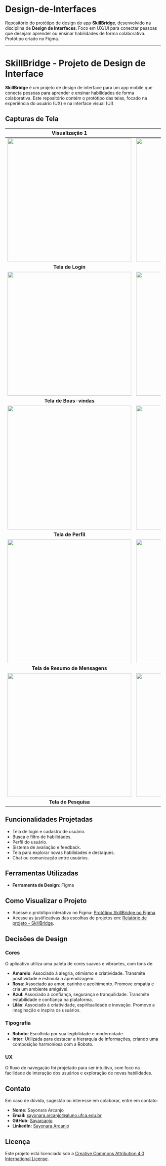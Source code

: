 # Design-de-Interfaces

Repositório do protótipo de design do app **SkillBridge**, desenvolvido na disciplina de **Design de Interfaces**. Foco em UX/UI para conectar pessoas que desejam aprender ou ensinar habilidades de forma colaborativa. Protótipo criado no Figma.

---

# SkillBridge - Projeto de Design de Interface

**SkillBridge** é um projeto de design de interface para um app mobile que conecta pessoas para aprender e ensinar habilidades de forma colaborativa. Este repositório contém o protótipo das telas, focado na experiência do usuário (UX) e na interface visual (UI).

## Capturas de Tela

| Visualização 1 | Visualização 2 |
|---|---|
| <img src="https://github.com/user-attachments/assets/965c179d-dae7-4f74-b1ae-35158c0e700a" width="400"> | <img src="https://github.com/user-attachments/assets/3e3c2604-7a21-4ba0-87ac-34a6881235dc" width="400"> |
| <div align="center">**Tela de Login**</div> | <div align="center">**Tela de Cadastro**</div> |
| <img src="https://github.com/user-attachments/assets/933f3619-ca97-46a9-980e-30439deed5f0" width="400"> | <img src="https://github.com/user-attachments/assets/e75311d3-b3c0-407b-a9f9-b58c2758aba7" width="400"> |
| <div align="center">**Tela de Boas-vindas**</div> | <div align="center">**Tela Inicial**</div> |
| <img src="https://github.com/user-attachments/assets/795f76a8-e97f-41af-b63a-a7b4e22e82cc" width="400"> | <img src="https://github.com/user-attachments/assets/b0a40c7f-ab95-4d2d-8e2e-7dce42a58716" width="400"> |
| <div align="center">**Tela de Perfil**</div> | <div align="center">**Tela de Habilidades**</div> |
| <img src="https://github.com/user-attachments/assets/c3654dbd-be2f-4dd2-b7f8-4e602a1100bc" width="400"> | <img src="https://github.com/user-attachments/assets/97a71541-e5ff-4d19-ac2b-bac799be9eb2" width="400"> |
| <div align="center">**Tela de Resumo de Mensagens**</div> | <div align="center">**Tela de Chat**</div> |
| <img src="https://github.com/user-attachments/assets/957a4ba3-4909-4b3e-82be-5fc1875641dd" width="400"> | <img src="https://github.com/user-attachments/assets/d1956c59-f102-4c93-8185-d9552e6feb87" width="400"> |
| <div align="center">**Tela de Pesquisa**</div> | <div align="center">**Tela de Explorar**</div> |


## Funcionalidades Projetadas

- Tela de login e cadastro de usuário.
- Busca e filtro de habilidades.
- Perfil do usuário.
- Sistema de avaliação e feedback.
- Tela para explorar novas habilidades e destaques.
- Chat ou comunicação entre usuários.

## Ferramentas Utilizadas

- **Ferramenta de Design**: Figma

## Como Visualizar o Projeto

- Acesse o protótipo interativo no Figma: [Protótipo SkillBridge no Figma](https://www.figma.com/file/qmv1AYp6jHN8IGyHSwAvW5/Prot%C3%B3tipo---SkillBridge?node-id=0%3A1&t=tZP3YuhCmrdrz7R1-1).
- Acesse as justificativas das escolhas de projetos em:  [Relatório de projeto - SkillBridge](https://docs.google.com/document/d/1yfoj_aIymLf9jgWFoDoDv3MCeP9UxeqsgNqMwTX3qsE/edit?usp=sharing).

## Decisões de Design

### Cores
O aplicativo utiliza uma paleta de cores suaves e vibrantes, com tons de:

- **Amarelo**: Associado à alegria, otimismo e criatividade. Transmite positividade e estimula a aprendizagem.
- **Rosa**: Associado ao amor, carinho e acolhimento. Promove empatia e cria um ambiente amigável.
- **Azul**: Associado à confiança, segurança e tranquilidade. Transmite estabilidade e confiança na plataforma.
- **Lilás**: Associado à criatividade, espiritualidade e inovação. Promove a imaginação e inspira os usuários.

### Tipografia
- **Roboto**: Escolhida por sua legibilidade e modernidade.
- **Inter**: Utilizada para destacar a hierarquia de informações, criando uma composição harmoniosa com a Roboto.

### UX
O fluxo de navegação foi projetado para ser intuitivo, com foco na facilidade de interação dos usuários e exploração de novas habilidades.

## Contato

Em caso de dúvida, sugestão ou interesse em colaborar, entre em contato:

*   **Nome:** Sayonara Arcanjo 
*   **Email:** sayonara.arcanjo@aluno.ufca.edu.br
*   **GitHub:** [Sayarcanjo](https://github.com/sayarcanjo)
*   **LinkedIn:** [Sayonara Arcanjo](https://www.linkedin.com/in/sayonara-arcanjo-6878a1225/)

## Licença

Este projeto está licenciado sob a [Creative Commons Attribution 4.0 International License](LICENSE.md).
